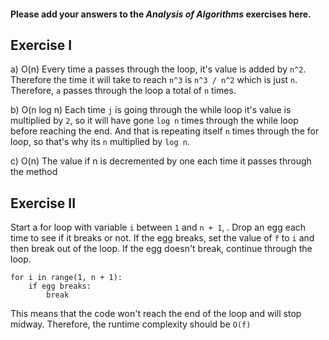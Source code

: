 #### Please add your answers to the ***Analysis of  Algorithms*** exercises here.

## Exercise I

a) O(n)
Every time a passes through the loop, it's value is added by `n^2`. Therefore the time it will take to reach `n^3` is `n^3 / n^2` which is just `n`. Therefore, `a` passes through the loop a total of `n` times.


b) O(n log n)
Each time `j` is going through the while loop it's value is multiplied by `2`, so it will have gone `log n` times through the while loop before reaching the end. And that is repeating itself `n` times through the for loop, so that's why its `n` multiplied by `log n`.


c) O(n)
The value if n is decremented by one each time it passes through the method

## Exercise II
Start a for loop with variable `i` between `1` and `n + 1`, . Drop an egg each time to see if it breaks or not. If the egg breaks, set the value of `f` to `i` and then break out of the loop. If the egg doesn't break, continue through the loop.
```
for i in range(1, n + 1):
    if egg breaks:
        break
```
This means that the code won't reach the end of the loop and will stop midway. Therefore, the runtime complexity should be `O(f)`

